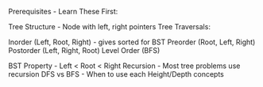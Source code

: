 Prerequisites - Learn These First:

Tree Structure - Node with left, right pointers
Tree Traversals:

Inorder (Left, Root, Right) - gives sorted for BST
Preorder (Root, Left, Right)
Postorder (Left, Right, Root)
Level Order (BFS)


BST Property - Left < Root < Right
Recursion - Most tree problems use recursion
DFS vs BFS - When to use each
Height/Depth concepts